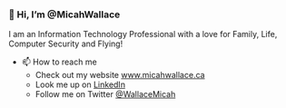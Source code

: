### 👋 Hi, I’m @MicahWallace

I am an Information Technology Professional with a love for Family, Life, Computer Security and Flying!

- 📫 How to reach me
  -  Check out my website www.micahwallace.ca
  -  Look me up on [LinkedIn](https://ca.linkedin.com/in/wallacemicah)
  -  Follow me on Twitter [@WallaceMicah](https://twitter.com/WallaceMicah)
<!---
- 👀 I’m interested in ...
- 🌱 I’m currently learning ...
- 💞️ I’m looking to collaborate on ...
- 📫 How to reach me ...
--->

<!---
MicahWallace/MicahWallace is a ✨ special ✨ repository because its `README.md` (this file) appears on your GitHub profile.
You can click the Preview link to take a look at your changes.
--->
